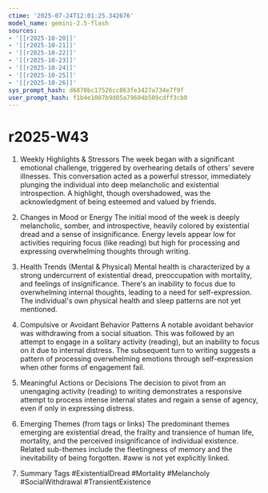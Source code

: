 ```yaml
---
ctime: '2025-07-24T12:01:25.342676'
model_name: gemini-2.5-flash
sources:
- '[[r2025-10-20]]'
- '[[r2025-10-21]]'
- '[[r2025-10-22]]'
- '[[r2025-10-23]]'
- '[[r2025-10-24]]'
- '[[r2025-10-25]]'
- '[[r2025-10-26]]'
sys_prompt_hash: d6870bc17526cc863fe3427a734e7f9f
user_prompt_hash: f1b4e1007b9d05a79604b509cdff3cb0
---
```

# r2025-W43

1. Weekly Highlights & Stressors
The week began with a significant emotional challenge, triggered by overhearing details of others' severe illnesses. This conversation acted as a powerful stressor, immediately plunging the individual into deep melancholic and existential introspection. A highlight, though overshadowed, was the acknowledgment of being esteemed and valued by friends.

2. Changes in Mood or Energy
The initial mood of the week is deeply melancholic, somber, and introspective, heavily colored by existential dread and a sense of insignificance. Energy levels appear low for activities requiring focus (like reading) but high for processing and expressing overwhelming thoughts through writing.

3. Health Trends (Mental & Physical)
Mental health is characterized by a strong undercurrent of existential dread, preoccupation with mortality, and feelings of insignificance. There's an inability to focus due to overwhelming internal thoughts, leading to a need for self-expression. The individual's own physical health and sleep patterns are not yet mentioned.

4. Compulsive or Avoidant Behavior Patterns
A notable avoidant behavior was withdrawing from a social situation. This was followed by an attempt to engage in a solitary activity (reading), but an inability to focus on it due to internal distress. The subsequent turn to writing suggests a pattern of processing overwhelming emotions through self-expression when other forms of engagement fail.

5. Meaningful Actions or Decisions
The decision to pivot from an unengaging activity (reading) to writing demonstrates a responsive attempt to process intense internal states and regain a sense of agency, even if only in expressing distress.

6. Emerging Themes (from tags or links)
The predominant themes emerging are existential dread, the frailty and transience of human life, mortality, and the perceived insignificance of individual existence. Related sub-themes include the fleetingness of memory and the inevitability of being forgotten. #aww is not yet explicitly linked.

7. Summary Tags
#ExistentialDread #Mortality #Melancholy #SocialWithdrawal #TransientExistence